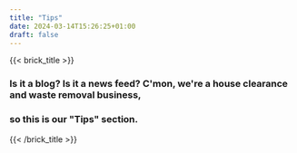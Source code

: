 ```yaml
---
title: "Tips"
date: 2024-03-14T15:26:25+01:00
draft: false
---
```

{{< brick_title >}}
### Is it a blog? Is it a news feed? C'mon, we're a house clearance and waste removal business,
### so this is our "Tips" section.
{{< /brick_title >}}
